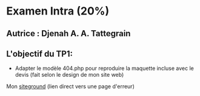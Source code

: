# Examen Intra (20%)

## Autrice : Djenah A. A. Tattegrain

## L\'objectif du TP1:

- Adapter le modèle 404.php pour reproduire la maquette incluse avec le devis (fait selon le design de mon site web)

Mon [siteground](https://cidweb42.sg-host.com/category/cours/uctg) (lien direct vers une page d'erreur)